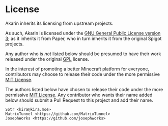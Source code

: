 # License

Akarin inherits its licensing from upstream projects.

As such, Akarin is licensed under the
[GNU General Public License version 3](licenses/GPL.md); as it inherits it from Paper,
who in turn inherits it from the original Spigot projects.

Any author who is _not_ listed below should be presumed to have their work released
under the original [GPL](licenses/GPL.md) license.

In the interest of promoting a better Minecraft platform for everyone, contributors
may choose to release their code under the more permissive [MIT License](licenses/MIT.md).

The authors listed below have chosen to release their code under the more permissive
[MIT License](licenses/MIT.md). Any contributor who wants their name added below
should submit a Pull Request to this project and add their name.

```text
Sotr <kira@kira.moe>
MatrixTunnel <https://github.com/MatrixTunnel>
JosephWorks <https://github.com/josephworks>
```
